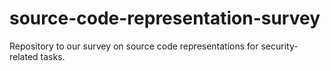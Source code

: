# source-code-representation-survey
Repository to our survey on source code representations for security-related tasks.
